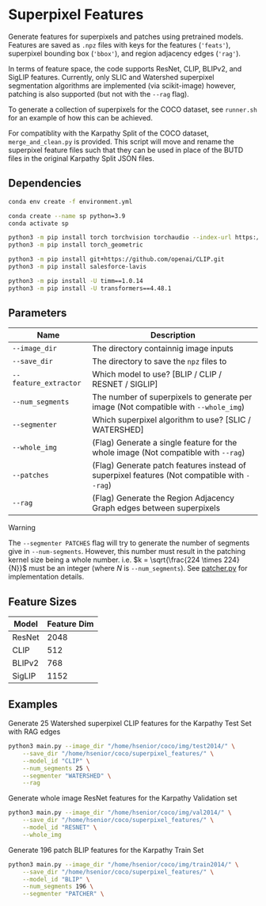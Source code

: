 # Superpixel Features

Generate features for superpixels and patches using pretrained models. Features are saved as `.npz` files with keys for the features (`'feats'`), superpixel bounding box (`'bbox'`), and region adjacency edges (`'rag'`).

In terms of feature space, the code supports ResNet, CLIP, BLIPv2, and SigLIP features. Currently, only SLIC and Watershed superpixel segmentation algorithms are implemented (via scikit-image) however, patching is also supported (but not with the `--rag` flag).

To generate a collection of superpixels for the COCO dataset, see `runner.sh` for an example of how this can be achieved.

For compatiblity with the Karpathy Split of the COCO dataset, `merge_and_clean.py` is provided. This script will move and rename the superpixel feature files such that they can be used in place of the BUTD files in the original Karpathy Split JSON files. 

## Dependencies

```bash
conda env create -f environment.yml
```

```bash
conda create --name sp python=3.9
conda activate sp

python3 -m pip install torch torchvision torchaudio --index-url https://download.pytorch.org/whl/cu118
python3 -m pip install torch_geometric

python3 -m pip install git+https://github.com/openai/CLIP.git
python3 -m pip install salesforce-lavis

python3 -m pip install -U timm==1.0.14
python3 -m pip install -U transformers==4.48.1
```

## Parameters

| Name | Description |
|--|--|
| `--image_dir` | The directory containnig image inputs |
| `--save_dir` | The directory to save the `npz` files to |
| `--feature_extractor` | Which model to use? [BLIP / CLIP / RESNET / SIGLIP] |
| `--num_segments` | The number of superpixels to generate per image (Not compatible with `--whole_img`) |
| `--segmenter` | Which superpixel algorithm to use? [SLIC / WATERSHED] |
| `--whole_img` | (Flag) Generate a single feature for the whole image (Not compatible with `--rag`) |
| `--patches` | (Flag) Generate patch features instead of superpixel features (Not compatible with `--rag`) |
| `--rag` | (Flag) Generate the Region Adjacency Graph edges between superpixels |

> [!WARNING]
> The `--segmenter PATCHES` flag will try to generate the number of segments give in `--num-segments`. However, this number must result in
> the patching kernel size being a whole number. i.e. $k = \sqrt{\frac{224 \times 224}{N}}$ must be an integer (where $N$ is `--num_segments`). See
> [patcher.py](segmenters/patcher.py) for implementation details.


## Feature Sizes

| Model | Feature Dim |
|---|---|
| ResNet | 2048 |
| CLIP | 512 |
| BLIPv2 | 768 |
| SigLIP | 1152 |


## Examples

Generate 25 Watershed superpixel CLIP features for the Karpathy Test Set with RAG edges

```bash
python3 main.py --image_dir "/home/hsenior/coco/img/test2014/" \
    --save_dir "/home/hsenior/coco/superpixel_features/" \
    --model_id "CLIP" \
    --num_segments 25 \
    --segmenter "WATERSHED" \
    --rag
```

Generate whole image ResNet features for the Karpathy Validation set

```bash
python3 main.py --image_dir "/home/hsenior/coco/img/val2014/" \
    --save_dir "/home/hsenior/coco/superpixel_features/" \
    --model_id "RESNET" \
    --whole_img
```

Generate 196 patch BLIP features for the Karpathy Train Set

```bash
python3 main.py --image_dir "/home/hsenior/coco/img/train2014/" \
    --save_dir "/home/hsenior/coco/superpixel_features/" \
    --model_id "BLIP" \
    --num_segments 196 \
    --segmenter "PATCHER" \
```
